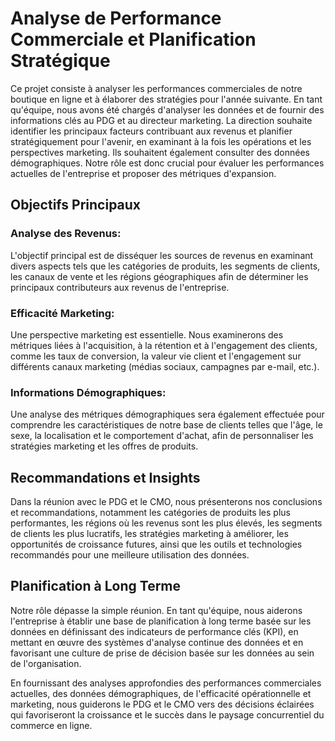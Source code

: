 # Analyse de Performance Commerciale et Planification Stratégique

Ce projet consiste à analyser les performances commerciales de notre boutique en ligne et à élaborer des stratégies pour l'année suivante. En tant qu'équipe, nous avons été chargés d'analyser les données et de fournir des informations clés au PDG et au directeur marketing. La direction souhaite identifier les principaux facteurs contribuant aux revenus et planifier stratégiquement pour l'avenir, en examinant à la fois les opérations et les perspectives marketing. Ils souhaitent également consulter des données démographiques. Notre rôle est donc crucial pour évaluer les performances actuelles de l'entreprise et proposer des métriques d'expansion.

## Objectifs Principaux

### Analyse des Revenus:
L'objectif principal est de disséquer les sources de revenus en examinant divers aspects tels que les catégories de produits, les segments de clients, les canaux de vente et les régions géographiques afin de déterminer les principaux contributeurs aux revenus de l'entreprise.

### Efficacité Marketing:
Une perspective marketing est essentielle. Nous examinerons des métriques liées à l'acquisition, à la rétention et à l'engagement des clients, comme les taux de conversion, la valeur vie client et l'engagement sur différents canaux marketing (médias sociaux, campagnes par e-mail, etc.).

### Informations Démographiques:
Une analyse des métriques démographiques sera également effectuée pour comprendre les caractéristiques de notre base de clients telles que l'âge, le sexe, la localisation et le comportement d'achat, afin de personnaliser les stratégies marketing et les offres de produits.

## Recommandations et Insights

Dans la réunion avec le PDG et le CMO, nous présenterons nos conclusions et recommandations, notamment les catégories de produits les plus performantes, les régions où les revenus sont les plus élevés, les segments de clients les plus lucratifs, les stratégies marketing à améliorer, les opportunités de croissance futures, ainsi que les outils et technologies recommandés pour une meilleure utilisation des données.

## Planification à Long Terme

Notre rôle dépasse la simple réunion. En tant qu'équipe, nous aiderons l'entreprise à établir une base de planification à long terme basée sur les données en définissant des indicateurs de performance clés (KPI), en mettant en œuvre des systèmes d'analyse continue des données et en favorisant une culture de prise de décision basée sur les données au sein de l'organisation.

En fournissant des analyses approfondies des performances commerciales actuelles, des données démographiques, de l'efficacité opérationnelle et marketing, nous guiderons le PDG et le CMO vers des décisions éclairées qui favoriseront la croissance et le succès dans le paysage concurrentiel du commerce en ligne.
